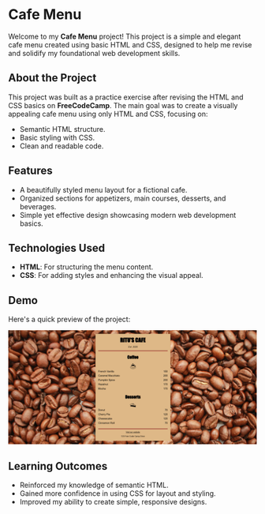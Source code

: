 # Cafe Menu

Welcome to my **Cafe Menu** project! This project is a simple and elegant cafe menu created using basic HTML and CSS, designed to help me revise and solidify my foundational web development skills.

## About the Project

This project was built as a practice exercise after revising the HTML and CSS basics on **FreeCodeCamp**. The main goal was to create a visually appealing cafe menu using only HTML and CSS, focusing on:

- Semantic HTML structure.
- Basic styling with CSS.
- Clean and readable code.

## Features

- A beautifully styled menu layout for a fictional cafe.
- Organized sections for appetizers, main courses, desserts, and beverages.
- Simple yet effective design showcasing modern web development basics.

## Technologies Used

- **HTML**: For structuring the menu content.
- **CSS**: For adding styles and enhancing the visual appeal.

## Demo

Here's a quick preview of the project:

![Project Screenshot](https://github.com/Rituparna-Pahal/Cafe-Menu/blob/main/Cafe%20Menu.png)

## Learning Outcomes

- Reinforced my knowledge of semantic HTML.
- Gained more confidence in using CSS for layout and styling.
- Improved my ability to create simple, responsive designs.
